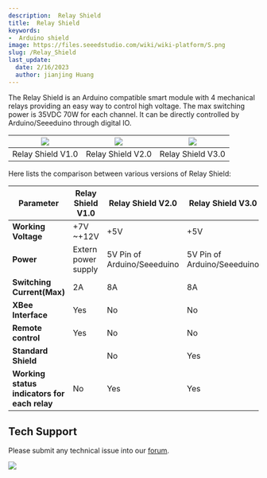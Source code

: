 ```yaml
---
description:  Relay Shield
title:  Relay Shield
keywords:
-  Arduino shield
image: https://files.seeedstudio.com/wiki/wiki-platform/S.png
slug: /Relay_Shield
last_update:
  date: 2/16/2023
  author: jianjing Huang
---
```


<!-- ---
name:  Relay Shield
category: Discontinued
bzurl:
oldwikiname: Relay_Shield
prodimagename:
bzprodimageurl:
surveyurl: https://www.research.net/r/Relay-Shield
sku:
tags:
--- -->

The Relay Shield is an Arduino compatible smart module with 4 mechanical relays providing an easy way to control high voltage. The max switching power is 35VDC 70W for each channel. It can be directly controlled by Arduino/Seeeduino through digital IO.

|![](https://files.seeedstudio.com/wiki/Relay-Shield/img/RelayShield.jpg)|![](https://files.seeedstudio.com/wiki/Relay-Shield/img/Relayshield_01.jpg)|![](https://files.seeedstudio.com/wiki/Relay-Shield/img/Relay_Shield_L_v3.0.jpg)|
|-----------------|-----------------|-----------------|
|Relay Shield V1.0|Relay Shield V2.0|Relay Shield V3.0|

Here lists the comparison between various versions of Relay Shield:

|Parameter| Relay Shield V1.0 |Relay Shield V2.0 |Relay Shield V3.0|
|---------|-------------------|-------------------|-----------------|
|**Working Voltage** |+7V ~+12V |+5V |+5V|
|**Power**| Extern power supply |5V Pin of Arduino/Seeeduino| 5V Pin of Arduino/Seeeduino|
|**Switching Current(Max)**| 2A |8A |8A|
|**XBee Interface** |Yes |No |No|
|**Remote control**| Yes| No |No|
|**Standard Shield**||No| Yes |Yes|
|**Working status indicators for each relay**| No| Yes| Yes|

## Tech Support

Please submit any technical issue into our [forum](https://forum.seeedstudio.com/). <br />
<p style={{textAlign: 'center'}}><a href="https://www.seeedstudio.com/act-4.html?utm_source=wiki&utm_medium=wikibanner&utm_campaign=newproducts" target="_blank"><img src="https://files.seeedstudio.com/wiki/Wiki_Banner/new_product.jpg" /></a></p>

